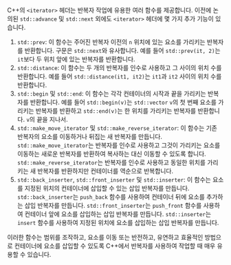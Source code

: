 C++의 `<iterator>` 헤더는 반복자 작업에 유용한 여러 함수를 제공합니다. 이전에 논의된 `std::advance` 및 `std::next` 외에도 `<iterator>` 헤더에 몇 가지 추가 기능이 있습니다.



1. `std::prev`: 이 함수는 주어진 반복자 이전의 `n` 위치에 있는 요소를 가리키는 반복자를 반환합니다. 구문은 `std::next`와 유사합니다. 예를 들어 `std::prev(it, 2)`는 `it`보다 두 위치 앞에 있는 반복자를 반환합니다.
2. `std::distance`: 이 함수는 두 개의 반복자를 인수로 사용하고 그 사이의 위치 수를 반환합니다. 예를 들어 `std::distance(it1, it2)`는 `it1`과 `it2` 사이의 위치 수를 반환합니다.
3. `std::begin` 및 `std::end`: 이 함수는 각각 컨테이너의 시작과 끝을 가리키는 반복자를 반환합니다. 예를 들어 `std::begin(v)`는 `std::vector` `v`의 첫 번째 요소를 가리키는 반복자를 반환하고 `std::end(v)`는 한 위치를 가리키는 반복자를 반환합니다. `v`의 끝을 지나서.
4. `std::make_move_iterator` 및 `std::make_reverse_iterator`: 이 함수는 기존 반복자의 요소를 이동하거나 뒤집는 새 반복자를 만듭니다. `std::make_move_iterator`는 반복자를 인수로 사용하고 그것이 가리키는 요소를 이동하는 새로운 반복자를 반환하여 복사하는 대신 이동할 수 있도록 합니다. `std::make_reverse_iterator`는 반복자를 인수로 사용하고 동일한 위치를 가리키는 새 반복자를 반환하지만 컨테이너를 역순으로 반복합니다.
5. `std::back_inserter`, `std::front_inserter` 및 `std::inserter`: 이 함수는 요소를 지정된 위치의 컨테이너에 삽입할 수 있는 삽입 반복자를 만듭니다. `std::back_inserter`는 `push_back` 함수를 사용하여 컨테이너 뒤에 요소를 추가하는 삽입 반복자를 만듭니다. `std::front_inserter`는 `push_front` 함수를 사용하여 컨테이너 앞에 요소를 삽입하는 삽입 반복자를 만듭니다. `std::inserter`는 `insert` 함수를 사용하여 지정된 위치에 요소를 삽입하는 삽입 반복자를 만듭니다.



이러한 함수는 범위를 조작하고, 요소를 이동 또는 반전하고, 유연하고 효율적인 방법으로 컨테이너에 요소를 삽입할 수 있도록 C++에서 반복자를 사용하여 작업할 때 매우 유용할 수 있습니다.